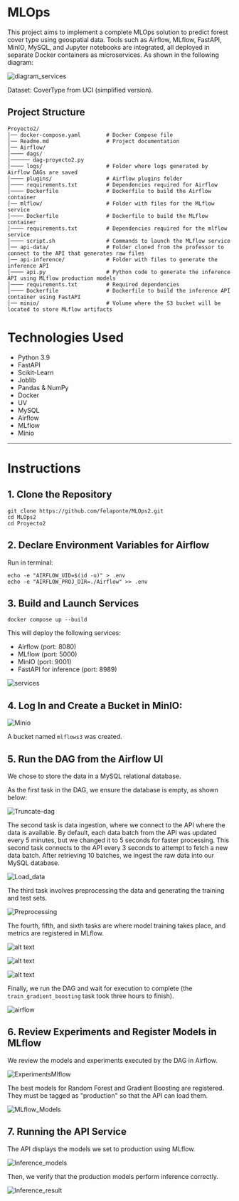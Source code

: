 
# MLOps

This project aims to implement a complete MLOps solution to predict forest cover type using geospatial data. Tools such as Airflow, MLflow, FastAPI, MinIO, MySQL, and Jupyter notebooks are integrated, all deployed in separate Docker containers as microservices. As shown in the following diagram:

![diagram_services](images_readme/diagram.png)

Dataset: CoverType from UCI (simplified version).

## Project Structure

```
Proyecto2/
│── docker-compose.yaml        # Docker Compose file
│── Readme.md                  # Project documentation
│── Airflow/                   
│──── dags/
|────── dag-proyecto2.py                
│──── logs/                    # Folder where logs generated by Airflow DAGs are saved
│──── plugins/                 # Airflow plugins folder
│──── requirements.txt         # Dependencies required for Airflow
│──── Dockerfile               # Dockerfile to build the Airflow container
│── mlflow/                    # Folder with files for the MLflow service
│──── Dockerfile               # Dockerfile to build the MLflow container
│──── requirements.txt         # Dependencies required for the mlflow service
│──── script.sh                # Commands to launch the MLflow service
│── api-data/                  # Folder cloned from the professor to connect to the API that generates raw files
│── api-inference/             # Folder with files to generate the inference API
│──── api.py                   # Python code to generate the inference API using MLflow production models
│──── requirements.txt         # Required dependencies
│──── Dockerfile               # Dockerfile to build the inference API container using FastAPI
│── minio/                     # Volume where the S3 bucket will be located to store MLflow artifacts
```

# Technologies Used

- Python 3.9
- FastAPI
- Scikit-Learn
- Joblib
- Pandas & NumPy
- Docker
- UV
- MySQL
- Airflow
- MLflow
- Minio

---

# Instructions

## 1. Clone the Repository

```
git clone https://github.com/felaponte/MLOps2.git
cd MLOps2
cd Proyecto2
```

## 2. Declare Environment Variables for Airflow

Run in terminal:

```
echo -e "AIRFLOW_UID=$(id -u)" > .env
echo -e "AIRFLOW_PROJ_DIR=./Airflow" >> .env
```

## 3. Build and Launch Services

```
docker compose up --build
```

This will deploy the following services:

- Airflow (port: 8080)
- MLflow (port: 5000)
- MinIO (port: 9001)
- FastAPI for inference (port: 8989)

![services](images_readme/Servicios.jpeg)

## 4. Log In and Create a Bucket in MinIO:

![Minio](images_readme/Minio.png)

A bucket named `mlflows3` was created.

## 5. Run the DAG from the Airflow UI

We chose to store the data in a MySQL relational database.

As the first task in the DAG, we ensure the database is empty, as shown below:

![Truncate-dag](images_readme/Truncate-dag.png)

The second task is data ingestion, where we connect to the API where the data is available. By default, each data batch from the API was updated every 5 minutes, but we changed it to 5 seconds for faster processing. This second task connects to the API every 3 seconds to attempt to fetch a new data batch. After retrieving 10 batches, we ingest the raw data into our MySQL database.

![Load_data](images_readme/Load_data.png)

The third task involves preprocessing the data and generating the training and test sets.

![Preprocessing](images_readme/Preprocesamiento.png)

The fourth, fifth, and sixth tasks are where model training takes place, and metrics are registered in MLflow.

![alt text](images_readme/image-1.png)

![alt text](images_readme/image-2.png)

![alt text](images_readme/image-3.png)

Finally, we run the DAG and wait for execution to complete (the `train_gradient_boosting` task took three hours to finish).

![airflow](images_readme/airflow.png)

## 6. Review Experiments and Register Models in MLflow

We review the models and experiments executed by the DAG in Airflow.

![ExperimentsMlflow](images_readme/ExperimentsMlflow.png)

The best models for Random Forest and Gradient Boosting are registered. They must be tagged as "production" so that the API can load them.

![MLflow_Models](images_readme/MLflow_Models.png)

## 7. Running the API Service

The API displays the models we set to production using MLflow.

![Inference_models](images_readme/Inferencia_models.png)

Then, we verify that the production models perform inference correctly.

![Inference_result](images_readme/Resultado_inferencia.png)
